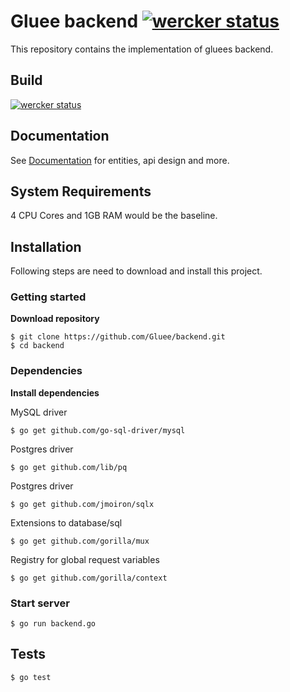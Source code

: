 Gluee backend [![wercker status](https://app.wercker.com/status/79fb688d3dd5889a31d18cf6fee31a24/s/ "wercker status")](https://app.wercker.com/project/bykey/79fb688d3dd5889a31d18cf6fee31a24)
=====================

This repository contains the implementation of gluees backend.

## Build

[![wercker status](https://app.wercker.com/status/79fb688d3dd5889a31d18cf6fee31a24/m "wercker status")](https://app.wercker.com/project/bykey/79fb688d3dd5889a31d18cf6fee31a24)

## Documentation

See [Documentation](https://github.com/Gluee/backend/wiki) for entities, api design and more.

## System Requirements

4 CPU Cores and 1GB RAM would be the baseline.

## Installation

Following steps are need to download and install this project.

### Getting started

**Download repository**

```shell
$ git clone https://github.com/Gluee/backend.git
$ cd backend
```

### Dependencies

**Install dependencies**

MySQL driver

```shell
$ go get github.com/go-sql-driver/mysql
```

Postgres driver

```shell
$ go get github.com/lib/pq
```

Postgres driver

```shell
$ go get github.com/jmoiron/sqlx
```

Extensions to database/sql

```shell
$ go get github.com/gorilla/mux
```

Registry for global request variables

```shell
$ go get github.com/gorilla/context
```

### Start server

```shell
$ go run backend.go
```

## Tests

```shell
$ go test
```


